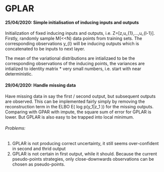 # GPLAR
#### 25/04/2020: Simple initialisation of inducing inputs and outputs

Initialization of fixed inducing inputs and outputs, i.e. Z=[z,u_{1},...,u_{l-1}]. Firstly, randomly sample M(<<N) data points from training sets. The corresponding observations y_{l} will be inducing outputs which is concatenated to be inputs to next layer.

The mean of the variational distributions are intializaed to be the corresponding observations of the inducing points, the variances are intialized to identity matrix * very small numbers, i.e. start with near deterministic.

#### 29/04/2020: Handle missing data
Have missing data in say the first / second output, but subsequent outputs are observed.
This can be implemented fairly simply by removing the reconstruction term in the ELBO E( log p(y_1|z_1 )) for the missing outputs.
Comparing with GPAR with impute, the square sum of error for GPLAR is lower. But GPLAR is also easy to be trapped into local minimum. 

###### Problems: 
1. GPLAR is not producing correct uncertainty, it still seems over-confident in second and thrid output
2. GPLAR is not certain in first output, while it should. Because the current pseudo-points strategies, only close-downwards observations can be chosen as pseudo-points. 
